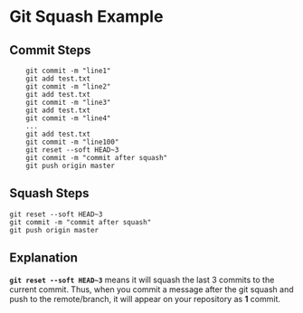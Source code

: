 # Git Squash Example

## Commit Steps

```shell
    git commit -m "line1"
    git add test.txt
    git commit -m "line2"
    git add test.txt
    git commit -m "line3"
    git add test.txt
    git commit -m "line4"
    ...
    git add test.txt
    git commit -m "line100"
    git reset --soft HEAD~3
    git commit -m "commit after squash"
    git push origin master
```

## Squash Steps

```shell
git reset --soft HEAD~3
git commit -m "commit after squash"
git push origin master
```

## Explanation

**`git reset --soft HEAD~3`** means it will squash the last 3 commits to the current commit.
Thus, when you commit a message after the git squash and push to the remote/branch, it will appear on
your repository as **1** commit.
